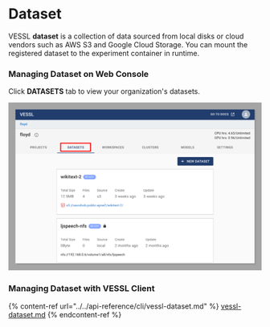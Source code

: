 # Dataset

VESSL **dataset** is a collection of data sourced from local disks or cloud vendors such as AWS S3 and Google Cloud Storage. You can mount the registered dataset to the experiment container in runtime.

### Managing Dataset on Web Console

Click **DATASETS** tab to view your organization's datasets.&#x20;

![](<../../.gitbook/assets/image (218).png>)

### Managing Dataset with VESSL Client

{% content-ref url="../../api-reference/cli/vessl-dataset.md" %}
[vessl-dataset.md](../../api-reference/cli/vessl-dataset.md)
{% endcontent-ref %}
